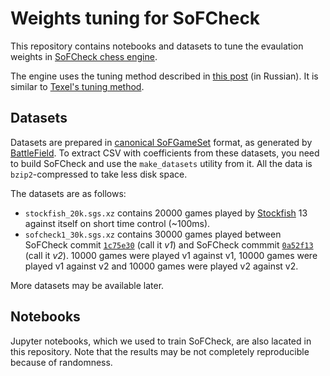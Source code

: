 # Weights tuning for SoFCheck

This repository contains notebooks and datasets to tune the evaulation weights in
[SoFCheck chess engine][1].

The engine uses the tuning method described in [this post][2] (in Russian). It is similar to
[Texel's tuning method][3].

## Datasets

Datasets are prepared in [canonical SoFGameSet][8] format, as generated by [BattleField][4]. To
extract CSV with coefficients from these datasets, you need to build SoFCheck and use the
`make_datasets` utility from it. All the data is `bzip2`-compressed to take less disk space.

The datasets are as follows:

- `stockfish_20k.sgs.xz` contains 20000 games played by [Stockfish][5] 13 against itself on short
time control (~100ms).
- `sofcheck1_30k.sgs.xz` contains 30000 games played between SoFCheck commit [`1c75e30`][6] (call
it _v1_) and SoFCheck commmit [`0a52f13`][7] (call it _v2_). 10000 games were played v1 against v1,
10000 games were played v1 against v2 and 10000 games were played v2 against v2.

More datasets may be available later.

## Notebooks

Jupyter notebooks, which we used to train SoFCheck, are also lacated in this repository. Note that
the results may be not completely reproducible because of randomness.

[1]: https://github.com/alex65536/sofcheck
[2]: https://habr.com/ru/post/305604/
[3]: https://www.chessprogramming.org/Texel%27s_Tuning_Method
[4]: https://github.com/alex65536/sofcheck-engine-tester/tree/master/battlefield
[5]: https://stockfishchess.org
[6]: https://github.com/alex65536/sofcheck/tree/1c75e3088d146f12186b31cfece738db63b7857e
[7]: https://github.com/alex65536/sofcheck/tree/0a52f1392d124d912da1fb16a27526e2412c5c27
[8]: https://github.com/alex65536/sofcheck/blob/master/docs/gameset.md
